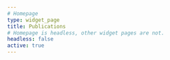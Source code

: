 ```yaml
---
# Homepage
type: widget_page
title: Publications
# Homepage is headless, other widget pages are not.
headless: false
active: true
---
```

